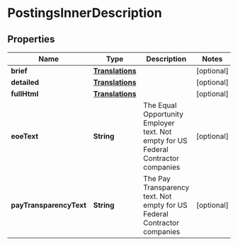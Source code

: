 

# PostingsInnerDescription


## Properties

| Name | Type | Description | Notes |
|------------ | ------------- | ------------- | -------------|
|**brief** | [**Translations**](Translations.md) |  |  [optional] |
|**detailed** | [**Translations**](Translations.md) |  |  [optional] |
|**fullHtml** | [**Translations**](Translations.md) |  |  [optional] |
|**eoeText** | **String** | The Equal Opportunity Employer text. Not empty for US Federal Contractor companies |  [optional] |
|**payTransparencyText** | **String** | The Pay Transparency text. Not empty for US Federal Contractor companies |  [optional] |




